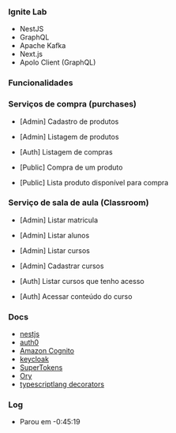 ### Ignite Lab

- NestJS
- GraphQL
- Apache Kafka
- Next.js
- Apolo Client (GraphQL)

### Funcionalidades

### Serviços de compra (purchases)

- [Admin] Cadastro de produtos
- [Admin] Listagem de produtos

- [Auth] Listagem de compras

- [Public] Compra de um produto
- [Public] Lista produto disponível para compra

### Serviço de sala de aula (Classroom)

- [Admin] Listar matricula
- [Admin] Listar alunos
- [Admin] Listar cursos
- [Admin] Cadastrar cursos

- [Auth] Listar cursos que tenho acesso
- [Auth] Acessar conteúdo do curso

### Docs

- [nestjs](https://docs.nestjs.com/)
- [auth0](https://auth0.com/)
- [Amazon Cognito](https://aws.amazon.com/pt/cognito/)
- [keycloak](https://www.keycloak.org/)
- [SuperTokens](https://supertokens.com/)
- [Ory](https://www.ory.sh/)
- [typescriptlang decorators](https://www.typescriptlang.org/docs/handbook/decorators.html)

### Log

- Parou em -0:45:19
